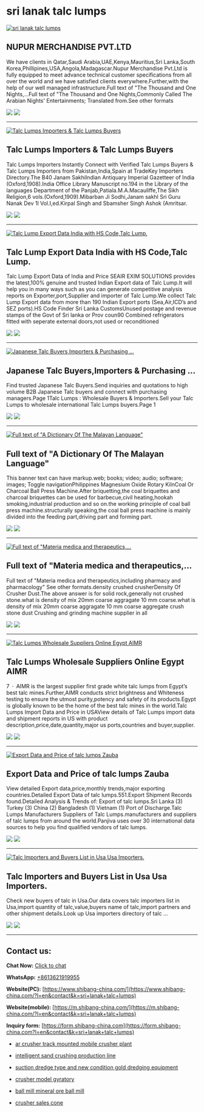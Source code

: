 # sri lanak talc lumps

<a href="https://swt.shibang-china.com/?l=en&img&k=sri+lanak+talc+lumps" target="_blank">![sri lanak talc lumps](http://static.shibang-china.com/all-800x300/607.jpg)</a>

## NUPUR MERCHANDISE PVT.LTD
We have clients in Qatar,Saudi Arabia,UAE,Kenya,Mauritius,Sri Lanka,South Korea,Phillipines,USA,Angola,Madagascar.Nupur Merchandise Pvt.Ltd is fully equipped to meet advance technical customer specifications from all over the world and we have satisfied clients everywhere.Further,with the help of our well managed infrastructure.Full text of &quot;The Thousand and One Nights,…Full text of &quot;The Thousand and One Nights,Commonly Called The Arabian Nights' Entertainments; Translated from.See other formats


<a href="https://whatsapp.shibangsoft.com/WhatsApp.php" target="_blank" title="WhatsApp">![](http://static.shibang-china.com/icon/whatsapp.png)</a> <a href="https://swt.shibang-china.com/?l=en&icon&k=sri+lanak+talc+lumps" target="_blank">![](http://static.shibang-china.com/icon/chat-en.png)</a>

---

<a href="https://swt.shibang-china.com/?l=en&img&k=sri+lanak+talc+lumps" target="_blank">![Talc Lumps Importers &amp; Talc Lumps Buyers](http://static.shibang-china.com/all-800x300/655.jpg)</a>

## Talc Lumps Importers &amp; Talc Lumps Buyers
Talc Lumps Importers Instantly Connect with Verified Talc Lumps Buyers &amp; Talc Lumps Importers from Pakistan,India,Spain at TradeKey Importers Directory.The B40 Janam SakhiIndian Antiquary Imperial Gazetteer of India (Oxford,1908).India Office Library Manuscript no.194 in the Library of the languages Department of the Panjab,Patiala.M.A.Macauliffe,The Sikh Religion,6 vols.(Oxford,1909).Mibarban Ji Sodhi,Janam sakhl Sri Guru Nanak Dev 1l Vol.I,ed.Kirpal Singh and Sbamsher Singh Ashok (Amritsar.


<a href="https://whatsapp.shibangsoft.com/WhatsApp.php" target="_blank" title="WhatsApp">![](http://static.shibang-china.com/icon/whatsapp.png)</a> <a href="https://swt.shibang-china.com/?l=en&icon&k=sri+lanak+talc+lumps" target="_blank">![](http://static.shibang-china.com/icon/chat-en.png)</a>

---

<a href="https://swt.shibang-china.com/?l=en&img&k=sri+lanak+talc+lumps" target="_blank">![Talc Lump Export Data India with HS Code,Talc Lump.](http://static.shibang-china.com/all-800x300/775.jpg)</a>

## Talc Lump Export Data India with HS Code,Talc Lump.
Talc Lump Export Data of India and Price SEAIR EXIM SOLUTIONS provides the latest,100% genuine and trusted Indian Export data of Talc Lump.It will help you in many ways such as you can generate competitive analysis reports on Exporter,port,Supplier and importer of Talc Lump.We collect Talc Lump Export data from more than 190 Indian Export ports (Sea,Air,ICD’s and SEZ ports).HS Code Finder Sri Lanka CustomsUnused postage and revenue stamps of the Govt of Sri lanka or Prov coun90 Combined refrigerators fitted with seperate external doors,not used or reconditioned


<a href="https://whatsapp.shibangsoft.com/WhatsApp.php" target="_blank" title="WhatsApp">![](http://static.shibang-china.com/icon/whatsapp.png)</a> <a href="https://swt.shibang-china.com/?l=en&icon&k=sri+lanak+talc+lumps" target="_blank">![](http://static.shibang-china.com/icon/chat-en.png)</a>

---

<a href="https://swt.shibang-china.com/?l=en&img&k=sri+lanak+talc+lumps" target="_blank">![Japanese Talc Buyers,Importers &amp; Purchasing …](http://static.shibang-china.com/all-800x300/72.jpg)</a>

## Japanese Talc Buyers,Importers &amp; Purchasing …
Find trusted Japanese Talc Buyers.Send inquiries and quotations to high volume B2B Japanese Talc buyers and connect with purchasing managers.Page 1Talc Lumps : Wholesale Buyers &amp; Importers.Sell your Talc Lumps to wholesale international Talc Lumps buyers.Page 1


<a href="https://whatsapp.shibangsoft.com/WhatsApp.php" target="_blank" title="WhatsApp">![](http://static.shibang-china.com/icon/whatsapp.png)</a> <a href="https://swt.shibang-china.com/?l=en&icon&k=sri+lanak+talc+lumps" target="_blank">![](http://static.shibang-china.com/icon/chat-en.png)</a>

---

<a href="https://swt.shibang-china.com/?l=en&img&k=sri+lanak+talc+lumps" target="_blank">![Full text of &quot;A Dictionary Of The Malayan Language&quot;](http://static.shibang-china.com/all-800x300/1271.jpg)</a>

## Full text of &quot;A Dictionary Of The Malayan Language&quot;
This banner text can have markup.web; books; video; audio; software; images; Toggle navigationPhilippines Magnesium Oxide Rotary KilnCoal Or Charcoal Ball Press Machine.After briquetting,the coal briquettes and charcoal briquettes can be used for barbecue,civil heating,hookah smoking,industrial production and so on.the working principle of coal ball press machine.structurally speaking,the coal ball press machine is mainly divided into the feeding part,driving part and forming part.


<a href="https://whatsapp.shibangsoft.com/WhatsApp.php" target="_blank" title="WhatsApp">![](http://static.shibang-china.com/icon/whatsapp.png)</a> <a href="https://swt.shibang-china.com/?l=en&icon&k=sri+lanak+talc+lumps" target="_blank">![](http://static.shibang-china.com/icon/chat-en.png)</a>

---

<a href="https://swt.shibang-china.com/?l=en&img&k=sri+lanak+talc+lumps" target="_blank">![Full text of &quot;Materia medica and therapeutics,…](http://static.shibang-china.com/all-800x300/507.jpg)</a>

## Full text of &quot;Materia medica and therapeutics,…
Full text of &quot;Materia medica and therapeutics,including pharmacy and pharmacology&quot; See other formats.density crushed crusherDensity Of Crusher Dust.The above answer is for solid rock,generally not crushed stone.what is density of mix 20mm coarse aggragate 10 mm coarse.what is density of mix 20mm coarse aggragate 10 mm coarse aggregate crush stone dust Crushing and grinding machine supplier in all


<a href="https://whatsapp.shibangsoft.com/WhatsApp.php" target="_blank" title="WhatsApp">![](http://static.shibang-china.com/icon/whatsapp.png)</a> <a href="https://swt.shibang-china.com/?l=en&icon&k=sri+lanak+talc+lumps" target="_blank">![](http://static.shibang-china.com/icon/chat-en.png)</a>

---

<a href="https://swt.shibang-china.com/?l=en&img&k=sri+lanak+talc+lumps" target="_blank">![Talc Lumps Wholesale Suppliers Online Egypt AIMR](http://static.shibang-china.com/all-800x300/981.jpg)</a>

## Talc Lumps Wholesale Suppliers Online Egypt AIMR
7&ensp;&#0183;&ensp;AIMR is the largest supplier first grade white talc lumps from Egypt’s best talc mines.Further,AIMR conducts strict brightness and Whiteness testing to ensure the utmost purity,potency and safety of its products.Egypt is globally known to be the home of the best talc mines in the world.Talc Lumps Import Data and Price in USAView details of Talc Lumps import data and shipment reports in US with product description,price,date,quantity,major us ports,countries and buyer,supplier.


<a href="https://whatsapp.shibangsoft.com/WhatsApp.php" target="_blank" title="WhatsApp">![](http://static.shibang-china.com/icon/whatsapp.png)</a> <a href="https://swt.shibang-china.com/?l=en&icon&k=sri+lanak+talc+lumps" target="_blank">![](http://static.shibang-china.com/icon/chat-en.png)</a>

---

<a href="https://swt.shibang-china.com/?l=en&img&k=sri+lanak+talc+lumps" target="_blank">![Export Data and Price of talc lumps Zauba](http://static.shibang-china.com/all-800x300/477.jpg)</a>

## Export Data and Price of talc lumps Zauba
View detailed Export data,price,monthly trends,major exporting countries.Detailed Export Data of talc lumps.551.Export Shipment Records found.Detailed Analysis &amp; Trends of: Export of talc lumps.Sri Lanka (3) Turkey (3) China (2) Bangladesh (1) Vietnam (1) Port of Discharge.Talc Lumps Manufacturers Suppliers of Talc Lumps.manufacturers and suppliers of talc lumps from around the world.Panjiva uses over 30 international data sources to help you find qualified vendors of talc lumps.


<a href="https://whatsapp.shibangsoft.com/WhatsApp.php" target="_blank" title="WhatsApp">![](http://static.shibang-china.com/icon/whatsapp.png)</a> <a href="https://swt.shibang-china.com/?l=en&icon&k=sri+lanak+talc+lumps" target="_blank">![](http://static.shibang-china.com/icon/chat-en.png)</a>

---

<a href="https://swt.shibang-china.com/?l=en&img&k=sri+lanak+talc+lumps" target="_blank">![Talc Importers and Buyers List in Usa Usa Importers.](http://static.shibang-china.com/all-800x300/342.jpg)</a>

## Talc Importers and Buyers List in Usa Usa Importers.
Check new buyers of talc in Usa.Our data covers talc importers list in Usa,import quantity of talc,value,buyers name of talc,import partners and other shipment details.Look up Usa importers directory of talc …

<a href="https://whatsapp.shibangsoft.com/WhatsApp.php" target="_blank" title="WhatsApp">![](http://static.shibang-china.com/icon/whatsapp.png)</a> <a href="https://swt.shibang-china.com/?l=en&icon&k=sri+lanak+talc+lumps" target="_blank">![](http://static.shibang-china.com/icon/chat-en.png)</a>

---
## Contact us:

**Chat Now:** [Click to chat](https://swt.shibang-china.com?l=en&contact&k=sri+lanak+talc+lumps)

**WhatsApp:**  [+8613621919955](https://whatsapp.shibangsoft.com/WhatsApp.php)

**Website(PC):** [https://www.shibang-china.com/](https://www.shibang-china.com/?l=en&contact&k=sri+lanak+talc+lumps)

**Website(mobile):** [https://m.shibang-china.com/](https://m.shibang-china.com/?l=en&contact&k=sri+lanak+talc+lumps)

**Inquiry form:** [https://form.shibang-china.com](https://form.shibang-china.com?l=en&contact&k=sri+lanak+talc+lumps)

* [ar crusher track mounted mobile crusher plant](../149/ar%20crusher%20track%20mounted%20mobile%20crusher%20plant.md)

* [intelligent sand crushing production line](../142/intelligent%20sand%20crushing%20production%20line.md)

* [suction dredge type and new condition gold dredging equipment](../150/suction%20dredge%20type%20and%20new%20condition%20gold%20dredging%20equipment.md)

* [crusher model gyratory](../150/crusher%20model%20gyratory.md)

* [ball mill mineral ore ball mill](../148/ball%20mill%20mineral%20ore%20ball%20mill.md)

* [crusher sales cone](../147/crusher%20sales%20cone.md)